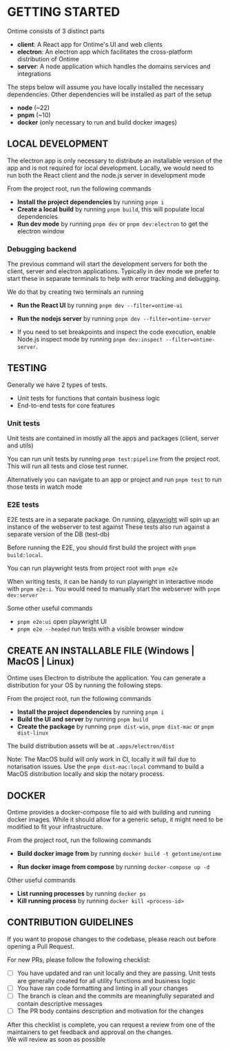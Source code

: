 # GETTING STARTED

Ontime consists of 3 distinct parts

- __client__: A React app for Ontime's UI and web clients
- __electron__: An electron app which facilitates the cross-platform distribution of Ontime
- __server__: A node application which handles the domains services and integrations

The steps below will assume you have locally installed the necessary dependencies.
Other dependencies will be installed as part of the setup

- __node__ (~22)
- __pnpm__ (~10)
- __docker__ (only necessary to run and build docker images)

## LOCAL DEVELOPMENT

The electron app is only necessary to distribute an installable version of the app and is not required for local
development.
Locally, we would need to run both the React client and the node.js server in development mode

From the project root, run the following commands
- __Install the project dependencies__ by running `pnpm i`
- __Create a local build__ by running `pnpm build`, this will populate local dependencies
- __Run dev mode__ by running `pnpm dev` or `pnpm dev:electron` to get the electron window


### Debugging backend

The previous command will start the development servers for both the client, server and electron applications.
Typically in dev mode we prefer to start these in separate terminals to help with error tracking and debugging.

We do that by creating two terminals an running
- __Run the React UI__ by running `pnpm dev --filter=ontime-ui`
- __Run the nodejs server__ by running `pnpm dev --filter=ontime-server`

- If you need to set breakpoints and inspect the code execution, enable Node.js inspect mode by running `pnpm dev:inspect --filter=ontime-server`.

## TESTING

Generally we have 2 types of tests.

- Unit tests for functions that contain business logic
- End-to-end tests for core features

### Unit tests

Unit tests are contained in mostly all the apps and packages (client, server and utils)

You can run unit tests by running `pnpm test:pipeline` from the project root.
This will run all tests and close test runner.

Alternatively you can navigate to an app or project and run `pnpm test` to run those tests in watch mode

### E2E tests

E2E tests are in a separate package. On running, [playwright](https://playwright.dev/) will spin up an instance of the
webserver to test against
These tests also run against a separate version of the DB (test-db)

Before running the E2E, you should first build the project with `pnpm build:local`.

You can run playwright tests from project root with `pnpm e2e`

When writing tests, it can be handy to run playwright in interactive mode with `pnpm e2e:i`. You would need to manually
start the webserver with `pnpm dev:server`

Some other useful commands

- `pnpm e2e:ui` open playwright UI
- `pnpm e2e --headed` run tests with a visible browser window

## CREATE AN INSTALLABLE FILE (Windows | MacOS | Linux)

Ontime uses Electron to distribute the application.
You can generate a distribution for your OS by running the following steps.

From the project root, run the following commands

- __Install the project dependencies__ by running `pnpm i`
- __Build the UI and server__ by running `pnpm build`
- __Create the package__ by running `pnpm dist-win`, `pnpm dist-mac` or `pnpm dist-linux`

The build distribution assets will be at `.apps/electron/dist`

Note: The MacOS build will only work in CI, locally it will fail due to notarisation issues.
Use the `pnpm dist-mac:local` command to build a MacOS distribution locally and skip the notary process.

## DOCKER

Ontime provides a docker-compose file to aid with building and running docker images.
While it should allow for a generic setup, it might need to be modified to fit your infrastructure.

From the project root, run the following commands

- __Build docker image from__ by running `docker build -t getontime/ontime .`
- __Run docker image from compose__ by running `docker-compose up -d`

Other useful commands

- __List running processes__ by running `docker ps`
- __Kill running process__ by running `docker kill <process-id>`

## CONTRIBUTION GUIDELINES

If you want to propose changes to the codebase, please reach out before opening a Pull Request.

For new PRs, please follow the following checklist:
* [ ] You have updated and ran unit locally and they are passing. Unit tests are generally created for all utility functions and business logic 
* [ ] You have ran code formatting and linting in all your changes
* [ ] The branch is clean and the commits are meaningfully separated and contain descriptive messages
* [ ] The PR body contains description and motivation for the changes

After this checklist is complete, you can request a review from one of the maintainers to get feedback and approval on the changes. \
We will review as soon as possible
